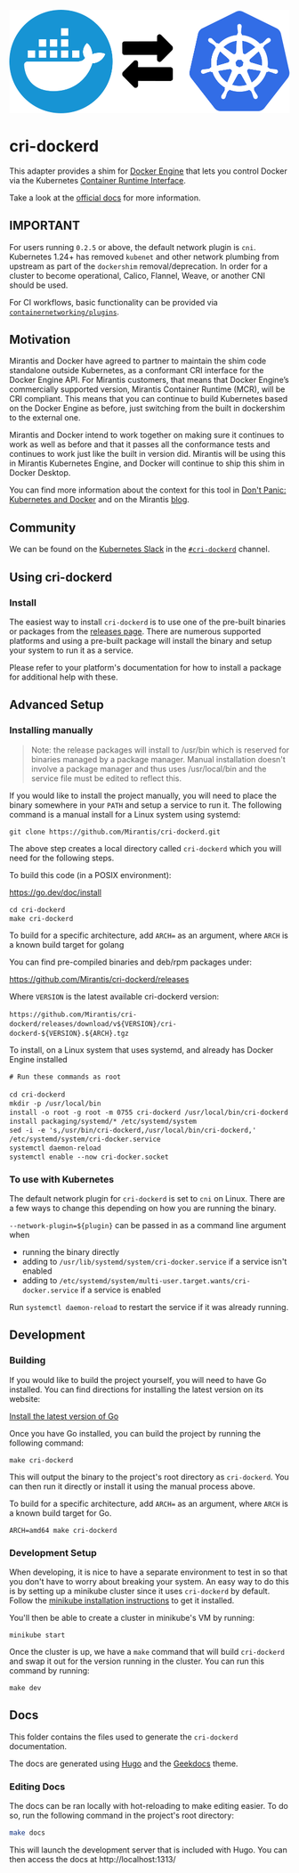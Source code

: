 <p align="center">
  <img src="docs/static/images/logo.svg" alt="docker and kubernetes interact"/>
</p>

# cri-dockerd

This adapter provides a shim for [Docker Engine](https://docs.docker.com/engine/)
that lets you control Docker via the
Kubernetes [Container Runtime Interface](https://github.com/kubernetes/cri-api#readme).

Take a look at the [official docs](https://mirantis.github.io/cri-dockerd/) for more information.

## IMPORTANT

For users running `0.2.5` or above, the default network plugin is `cni`. Kubernetes 1.24+ has removed `kubenet` and
other network plumbing from upstream as part of the `dockershim` removal/deprecation. In order for a cluster to become
operational, Calico, Flannel, Weave, or another CNI should be used.

For CI workflows, basic functionality can be provided via [`containernetworking/plugins`](https://github.com/containernetworking/plugins).

## Motivation

Mirantis and Docker have agreed to partner to maintain the shim code standalone outside Kubernetes, as a conformant CRI
interface for the Docker Engine API. For Mirantis customers, that means that Docker Engine’s commercially supported
version, Mirantis Container Runtime (MCR), will be CRI compliant. This means that you can continue to build Kubernetes
based on the Docker Engine as before, just switching from the built in dockershim to the external one.

Mirantis and Docker intend to work together on making sure it continues to work as well as before and that it
passes all the conformance tests and continues to work just like the built in version did. Mirantis will be using
this in Mirantis Kubernetes Engine, and Docker will continue to ship this shim in Docker Desktop.

You can find more information about the context for this
tool in [Don't Panic: Kubernetes and Docker](https://blog.k8s.io/2020/12/02/dont-panic-kubernetes-and-docker/)
and on the Mirantis
[blog](https://www.mirantis.com/blog/mirantis-to-take-over-support-of-kubernetes-dockershim-2/).

## Community

We can be found on the [Kubernetes Slack](https://communityinviter.com/apps/kubernetes/community) in the [`#cri-dockerd`](https://kubernetes.slack.com/messages/cri-dockerd) channel.

## Using cri-dockerd

### Install

The easiest way to install `cri-dockerd` is to use one of the pre-built binaries or
packages from the [releases page](https://github.com/Mirantis/cri-dockerd/releases).
There are numerous supported platforms and using a pre-built package will install
the binary and setup your system to run it as a service.

Please refer to your platform's documentation for how to install a package for
additional help with these.

## Advanced Setup

### Installing manually

> Note: the release packages will install to /usr/bin which is reserved for
> binaries managed by a package manager. Manual installation doesn't involve a
> package manager and thus uses /usr/local/bin and the service file must be edited
> to reflect this.

If you would like to install the project manually, you will need to place the binary
somewhere in your `PATH` and setup a service to run it. The following command is
a manual install for a Linux system using systemd:

```shell
git clone https://github.com/Mirantis/cri-dockerd.git
```

The above step creates a local directory called `cri-dockerd` which you will need for the following steps.

To build this code (in a POSIX environment):

<https://go.dev/doc/install>

```shell
cd cri-dockerd
make cri-dockerd
```

To build for a specific architecture, add `ARCH=` as an argument, where `ARCH` is a known build target for golang

You can find pre-compiled binaries and deb/rpm packages under:

<https://github.com/Mirantis/cri-dockerd/releases>

Where `VERSION` is the latest available cri-dockerd version:

`https://github.com/Mirantis/cri-dockerd/releases/download/v${VERSION}/cri-dockerd-${VERSION}.${ARCH}.tgz`

To install, on a Linux system that uses systemd, and already has Docker Engine installed

```shell
# Run these commands as root

cd cri-dockerd
mkdir -p /usr/local/bin
install -o root -g root -m 0755 cri-dockerd /usr/local/bin/cri-dockerd
install packaging/systemd/* /etc/systemd/system
sed -i -e 's,/usr/bin/cri-dockerd,/usr/local/bin/cri-dockerd,' /etc/systemd/system/cri-docker.service
systemctl daemon-reload
systemctl enable --now cri-docker.socket
```

### To use with Kubernetes

The default network plugin for `cri-dockerd` is set to `cni` on Linux. There are
a few ways to change this depending on how you are running the binary.

`--network-plugin=${plugin}` can be passed in as a command line argument when
 - running the binary directly
 - adding to `/usr/lib/systemd/system/cri-docker.service` if a service isn't enabled
 - adding to `/etc/systemd/system/multi-user.target.wants/cri-docker.service` if a service is enabled

Run `systemctl daemon-reload` to restart the service if it was already running.

## Development

### Building

If you would like to build the project yourself, you will need to have Go installed.
You can find directions for installing the latest version on its website:

[Install the latest version of Go](https://golang.org/doc/install)

Once you have Go installed, you can build the project by running the following command:

```shell
make cri-dockerd
```

This will output the binary to the project's root directory as `cri-dockerd`.
You can then run it directly or install it using the manual process above.

To build for a specific architecture, add `ARCH=` as an argument, where `ARCH`
is a known build target for Go.

```shell
ARCH=amd64 make cri-dockerd
```

### Development Setup

When developing, it is nice to have a separate environment to test in so that
you don't have to worry about breaking your system. An easy way to do this is
by setting up a minikube cluster since it uses `cri-dockerd` by default. Follow
the [minikube installation instructions](https://minikube.sigs.k8s.io/docs/start/)
to get it installed.

You'll then be able to create a cluster in minikube's VM by running:

```shell
minikube start
```

Once the cluster is up, we have a `make` command that will build `cri-dockerd`
and swap it out for the version running in the cluster. You can run this command
by running:

```shell
make dev
```

## Docs

This folder contains the files used to generate the `cri-dockerd` documentation.

The docs are generated using [Hugo](https://gohugo.io/) and the [Geekdocs](https://themes.gohugo.io/hugo-geekdoc/) theme.

### Editing Docs

The docs can be ran locally with hot-reloading to make editing easier. To do so,
run the following command in the project's root directory:

```bash
make docs
```

This will launch the development server that is included with Hugo. You can then
access the docs at http://localhost:1313/
